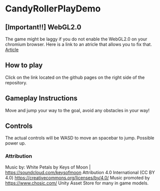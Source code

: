 # CandyRollerPlayDemo

## [Important!!] WebGL2.0

The game might be laggy if you do not enable the WebGL2.0 on your chromium browser. Here is a link to an atricle that allows you to fix that.
[Article](https://www.interplaylearning.com/en/help/how-to-enable-webgl-in-chrome)

## How to play
Click on the link located on the github pages on the right side of the repository.

## Gameplay Instructions
Move and jump your way to the goal, avoid any obstacles in your way!

## Controls
The actual controls will be WASD to move an spacebar to jump. Possible power up.

### Attribution
Music by: White Petals by Keys of Moon | https://soundcloud.com/keysofmoon Attribution 4.0 International (CC BY 4.0) https://creativecommons.org/licenses/by/4.0/ Music promoted by https://www.chosic.com/ Unity Asset Store for many in game models.

